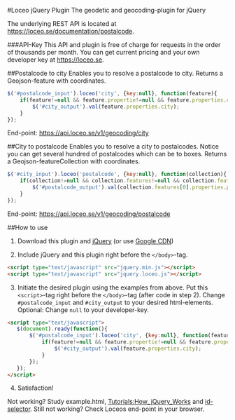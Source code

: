 #Loceo jQuery Plugin
The geodetic and geocoding-plugin for jQuery

The underlying REST API is located at https://loceo.se/documentation/postalcode.

###API-Key
This API and plugin is free of charge for requests in the order of thousands per month. You can get current pricing and your own developer key at https://loceo.se.


##Postalcode to city
Enables you to resolve a postalcode to city. Returns a Geojson-feature with coordinates.

```javascript
$('#postalcode_input').loceo('city', {key:null}, function(feature){
	if(feature!=null && feature.propertie!=null && feature.properties.city!=null){
		$('#city_output').val(feature.properties.city);
	}
});
```

End-point: https://api.loceo.se/v1/geocoding/city

##City to postalcode
Enables you to resolve a city to postalcodes. Notice you can get several hundred of postalcodes which can be to boxes. Returns a Geojson-featureCollection with coordinates.

```javascript
$('#city_input').loceo('postalcode', {key:null}, function(collection){
	if(collection!=null && collection.features!=null && collection.features.length>0){
		$('#postalcode_output').val(collection.features[0].properties.postalcode);
	}
});
```

End-point: https://api.loceo.se/v1/geocoding/postalcode

##How to use
1. Download this plugin and [jQuery](http://jquery.com) (or use [Google CDN](http://jquery.com/download/))

2. Include jQuery and this plugin right before the `</body>`-tag.

 ```html
 <script type="text/javascript" src="jquery.min.js"></script>
 <script type="text/javascript" src="jquery.loceo.js"></script>
 ```

3. Initiate the desired plugin using the examples from above. Put this `<script>`-tag right before the `</body>`-tag (after code in step 2). Change `#postalcode_input` and `#city_output` to your desired html-elements. Optional: Change `null` to your developer-key.

 ```html
 <script type="text/javascript">
	$(document).ready(function(){
		$('#postalcode_input').loceo('city', {key:null}, function(feature){
			if(feature!=null && feature.propertie!=null && feature.properties.city!=null){
				$('#city_output').val(feature.properties.city);
			}
		});
	});
 </script>
 ```

4. Satisfaction!

Not working? Study example.html, [Tutorials:How_jQuery_Works](http://docs.jquery.com/Tutorials:How_jQuery_Works "docs.jquery.com/Tutorials:How_jQuery_Works") and [id-selector](http://api.jquery.com/id-selector/ "api.jquery.com/id-selector/"). Still not working? Check Loceos end-point in your browser.